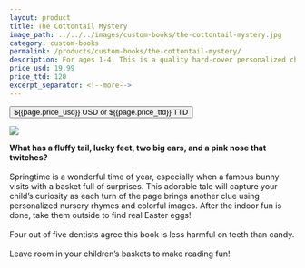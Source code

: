 ```yaml
---
layout: product
title: The Cottontail Mystery
image_path: ../../../images/custom-books/the-cottontail-mystery.jpg
category: custom-books
permalink: /products/custom-books/the-cottontail-mystery/
description: For ages 1-4. This is a quality hard-cover personalized children's book. Washable hard covers. Fully illustrated color pages. 36 pages.
price_usd: 19.99
price_ttd: 120
excerpt_separator: <!--more-->
---
```


<button class="bg-blue-500 hover:bg-blue-700 text-white font-bold my-2 py-2 px-4 rounded w-full snipcart-add-item" 
data-item-id="the-cottontail-mystery" 
data-item-price="{{page.price_usd}}"
data-item-url="https://www.karenix.com/shop"
data-item-description="{{ page.description }}"
data-item-image="{{page.image_path}}"
data-item-name="{{page.title}}"
data-item-custom10-name="Age (optional)"
data-item-custom11-name="First Name"
data-item-custom12-name="Last Name"
data-item-custom13-name="Middle Name (optional)"
data-item-custom14-name="Use Nickname (optional)"
data-item-custom15-name="Hometown"
data-item-custom16-name="Friends"
data-item-custom17-name="Dedication (with love from)"
data-item-custom18-name="Book From (Mom & Dad"
data-item-custom19-name="Date of Gift"
data-item-custom20-name="Gender"
data-item-custom20-options="Please select|Boy|Girl"
data-item-categories="books|children">
${{page.price_usd}} USD or ${{page.price_ttd}} TTD
</button>

<!--more-->
<div class="flex flex-wrap">
  <div class="w-64 p-4 h-auto">
    <a data-fancybox="gallery" href="{{ page.image_path }}"><img src="{{ page.image_path }}"></a>
  </div>
  <div class="sm:flex-1">
    <p class="p-4 text-gray-700">
      <strong>
        What has a fluffy tail, lucky feet, two big ears, and a pink nose that twitches?
      </strong>
      <br><br>
      Springtime is a wonderful time of year, especially when a famous bunny visits with a basket full of surprises.
      This adorable tale will capture your child’s curiosity as each turn of the page brings another clue using
      personalized nursery rhymes and colorful images. After the indoor fun is done, take them outside to find real
      Easter eggs!
      <br><br>
      Four out of five dentists agree this book is less harmful on teeth than candy.
      <br><br>
      Leave room in your children’s baskets to make reading fun!
    </p>
  </div>
</div>